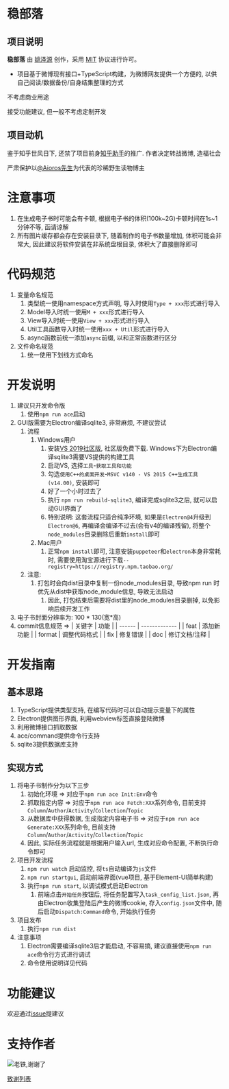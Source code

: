 #   稳部落

##  项目说明

**稳部落** 由 [姚泽源](http://www.yaozeyuan.online/) 创作，采用 [MIT](http://opensource.org/licenses/MIT) 协议进行许可。

*   项目基于微博现有接口+TypeScript构建，为微博网友提供一个方便的, 以供自己阅读/数据备份/自身结集整理的方式

不考虑商业用途

接受功能建议, 但一般不考虑定制开发

##  项目动机

鉴于知乎世风日下, 还禁了项目前身[知乎助手](https://github.com/YaoZeyuan/zhihuhelp_with_node)的推广. 作者决定转战微博, 造福社会

严肃保护以[@Aioros先生](https://weibo.com/u/6646798696?refer_flag=0000015010_&from=feed&loc=nickname&sudaref=www.weibo.com&is_all=1)为代表的珍稀野生读物博主


#   注意事项

1.  在生成电子书时可能会有卡顿, 根据电子书的体积(100k~2G)卡顿时间在1s~1分钟不等, 函请谅解
2.  所有图片缓存都会存在安装目录下, 随着制作的电子书数量增加, 体积可能会非常大, 因此建议将软件安装在非系统盘根目录, 体积大了直接删除即可


#   代码规范
1.  变量命名规范
    1.  类型统一使用namespace方式声明, 导入时使用`Type + xxx`形式进行导入
    2.  Model导入时统一使用`M + xxx`形式进行导入
    3.  View导入时统一使用`View + xxx`形式进行导入
    4.  Util工具函数导入时统一使用`xxx + Util`形式进行导入
    5.  async函数前统一添加`async`前缀, 以和正常函数进行区分
2.  文件命名规范
    1.  统一使用下划线方式命名

#   开发说明

1.  建议只开发命令版
    1.  使用`npm run ace`启动
2.  GUI版需要为Electron编译sqlite3, 非常麻烦, 不建议尝试
    1.  流程
        1.  Windows用户
            1.  安装[VS 2019社区版](https://visualstudio.microsoft.com/zh-hans/downloads/), 社区版免费下载. Windows下为Electron编译sqlite3需要VS提供的构建工具
            2.  启动VS, 选择`工具`-`获取工具和功能`
            3.  勾选`使用C++的桌面开发`-`MSVC v140 - VS 2015 C++生成工具(v14.00)`, 安装即可
            4.  好了一个小时过去了
            5.  执行 `npm run rebuild-sqlite3`, 编译完成sqlite3之后, 就可以启动GUI界面了
            6.  特别说明: 这套流程只适合纯净环境, 如果是`Electron@4`升级到`Electron@6`, 再编译会编译不过去(会有v4的编译残留), 将整个`node_modules`目录删除后重新`install`即可
        2.  Mac用户
            1.  正常`npm install`即可, 注意安装`puppeteer`和`electron`本身非常耗时, 需要使用淘宝源进行下载`--registry=https://registry.npm.taobao.org/`
    2.  注意:
        1.  打包时会向dist目录中复制一份node_modules目录, 导致npm run 时优先从dist中获取node_module信息, 导致无法启动
            1.  因此, 打包结束后需要将dist里的node_modules目录删掉, 以免影响后续开发工作
3.  电子书封面分辨率为: 100 * 130(宽*高)
4.  commit信息规范 => 
    | 关键字 | 功能          |
    | ------ | ------------- |
    | feat   | 添加新功能    |
    | format | 调整代码格式  |
    | fix    | 修复错误      |
    | doc    | 修订文档/注释 |

#   开发指南

##  基本思路

1.  TypeScript提供类型支持, 在编写代码时可以自动提示变量下的属性 
2.  Electron提供图形界面, 利用webview标签直接登陆微博
3.  利用微博接口抓取数据
4.  ace/command提供命令行支持
5.  sqlite3提供数据库支持

##  实现方式
1.  将电子书制作分为以下三步
    1.  初始化环境 => 对应于`npm run ace Init:Env`命令
    2.  抓取指定内容 => 对应于`npm run ace Fetch:XXX`系列命令, 目前支持`Column`/`Author`/`Activity`/`Collection`/`Topic`
    3.  从数据库中获得数据, 生成指定内容电子书 => 对应于`npm run ace Generate:XXX`系列命令, 目前支持`Column`/`Author`/`Activity`/`Collection`/`Topic`
    4.  因此, 实际任务流程就是根据用户输入url, 生成对应命令配置, 不断执行命令即可
2.  项目开发流程
    1.  `npm run watch` 启动监控, 将`ts`自动编译为`js`文件
    2.  `npm run startgui`, 启动前端界面(vue项目, 基于Element-UI简单构建)
    3.  执行`npm run start`, 以调试模式启动Electron
        1.  前端点击`开始任务`按钮后, 将任务配置写入`task_config_list.json`, 再由Electron收集登陆后产生的微博cookie, 存入`config.json`文件中, 随后启动`Dispatch:Command`命令, 开始执行任务
3.  项目发布
    1.  执行`npm run dist`
4.  注意事项
    1.  Electron需要编译sqlite3后才能启动, 不容易搞, 建议直接使用`npm run ace`命令行方式进行调试
    2.  命令使用说明详见代码


#   功能建议

欢迎通过[issue](https://github.com/YaoZeyuan/stablog/issues)提建议

#   支持作者

![老铁,谢谢了](http://ww1.sinaimg.cn/large/6671cfa8ly1g7y4zur0juj20ri16s41d.jpg)

[致谢列表](https://www.easy-mock.com/mock/5d9b49fc896b9432186c1fa5/stablog/thank_you/list)
